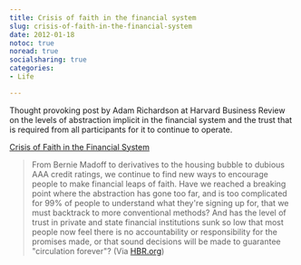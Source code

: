 ```yaml
---
title: Crisis of faith in the financial system
slug: crisis-of-faith-in-the-financial-system
date: 2012-01-18
notoc: true
noread: true
socialsharing: true
categories: 
- Life

---
```

Thought provoking post by Adam Richardson at Harvard Business Review on the levels of abstraction implicit in the financial system and the trust that is required from all participants for it to continue to operate.
  
[Crisis of Faith in the Financial System][harvardbusiness]
  
> From Bernie Madoff to derivatives to the housing bubble to dubious AAA credit ratings, we continue to find new ways to encourage people to make financial leaps of faith. Have we reached a breaking point where the abstraction has gone too far, and is too complicated for 99% of people to understand what they're signing up for, that we must backtrack to more conventional methods? And has the level of trust in private and state financial institutions sunk so low that most people now feel there is no accountability or responsibility for the promises made, or that sound decisions will be made to guarantee "circulation forever"?
(Via&#xa0;[HBR.org][hbr])

[harvardbusiness]: http://feeds.harvardbusiness.org/~r/harvardbusiness/~3/1NO-HxC3KyY/crisis_of_faith_in_the_financial_system.html
[hbr]: http://blogs.hbr.org/